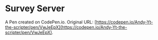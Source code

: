 # Survey Server

A Pen created on CodePen.io. Original URL: [https://codepen.io/Andy-Yt-the-scripter/pen/VwJeEpX](https://codepen.io/Andy-Yt-the-scripter/pen/VwJeEpX).

